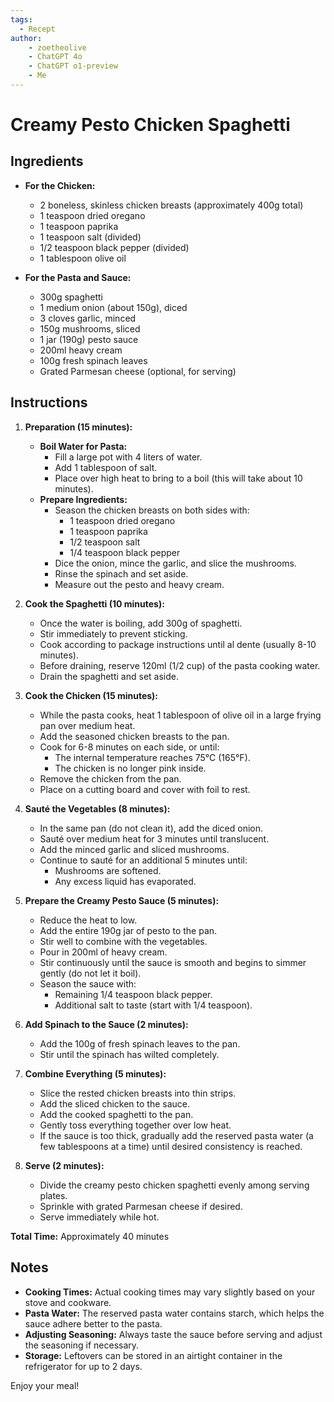 ```yaml
---
tags:
  - Recept
author:
    - zoetheolive
    - ChatGPT 4o
    - ChatGPT o1-preview
    - Me
---
```


# Creamy Pesto Chicken Spaghetti

## Ingredients

- **For the Chicken:**
  - 2 boneless, skinless chicken breasts (approximately 400g total)
  - 1 teaspoon dried oregano
  - 1 teaspoon paprika
  - 1 teaspoon salt (divided)
  - 1/2 teaspoon black pepper (divided)
  - 1 tablespoon olive oil

- **For the Pasta and Sauce:**
  - 300g spaghetti
  - 1 medium onion (about 150g), diced
  - 3 cloves garlic, minced
  - 150g mushrooms, sliced
  - 1 jar (190g) pesto sauce
  - 200ml heavy cream
  - 100g fresh spinach leaves
  - Grated Parmesan cheese (optional, for serving)

## Instructions

1. **Preparation (15 minutes):**
   - **Boil Water for Pasta:**
     - Fill a large pot with 4 liters of water.
     - Add 1 tablespoon of salt.
     - Place over high heat to bring to a boil (this will take about 10 minutes).
   - **Prepare Ingredients:**
     - Season the chicken breasts on both sides with:
       - 1 teaspoon dried oregano
       - 1 teaspoon paprika
       - 1/2 teaspoon salt
       - 1/4 teaspoon black pepper
     - Dice the onion, mince the garlic, and slice the mushrooms.
     - Rinse the spinach and set aside.
     - Measure out the pesto and heavy cream.

2. **Cook the Spaghetti (10 minutes):**
   - Once the water is boiling, add 300g of spaghetti.
   - Stir immediately to prevent sticking.
   - Cook according to package instructions until al dente (usually 8-10 minutes).
   - Before draining, reserve 120ml (1/2 cup) of the pasta cooking water.
   - Drain the spaghetti and set aside.

3. **Cook the Chicken (15 minutes):**
   - While the pasta cooks, heat 1 tablespoon of olive oil in a large frying pan over medium heat.
   - Add the seasoned chicken breasts to the pan.
   - Cook for 6-8 minutes on each side, or until:
     - The internal temperature reaches 75°C (165°F).
     - The chicken is no longer pink inside.
   - Remove the chicken from the pan.
   - Place on a cutting board and cover with foil to rest.

4. **Sauté the Vegetables (8 minutes):**
   - In the same pan (do not clean it), add the diced onion.
   - Sauté over medium heat for 3 minutes until translucent.
   - Add the minced garlic and sliced mushrooms.
   - Continue to sauté for an additional 5 minutes until:
     - Mushrooms are softened.
     - Any excess liquid has evaporated.

5. **Prepare the Creamy Pesto Sauce (5 minutes):**
   - Reduce the heat to low.
   - Add the entire 190g jar of pesto to the pan.
   - Stir well to combine with the vegetables.
   - Pour in 200ml of heavy cream.
   - Stir continuously until the sauce is smooth and begins to simmer gently (do not let it boil).
   - Season the sauce with:
     - Remaining 1/4 teaspoon black pepper.
     - Additional salt to taste (start with 1/4 teaspoon).

6. **Add Spinach to the Sauce (2 minutes):**
   - Add the 100g of fresh spinach leaves to the pan.
   - Stir until the spinach has wilted completely.

7. **Combine Everything (5 minutes):**
   - Slice the rested chicken breasts into thin strips.
   - Add the sliced chicken to the sauce.
   - Add the cooked spaghetti to the pan.
   - Gently toss everything together over low heat.
   - If the sauce is too thick, gradually add the reserved pasta water (a few tablespoons at a time) until desired consistency is reached.

8. **Serve (2 minutes):**
   - Divide the creamy pesto chicken spaghetti evenly among serving plates.
   - Sprinkle with grated Parmesan cheese if desired.
   - Serve immediately while hot.

**Total Time:** Approximately 40 minutes

## Notes

- **Cooking Times:** Actual cooking times may vary slightly based on your stove and cookware.
- **Pasta Water:** The reserved pasta water contains starch, which helps the sauce adhere better to the pasta.
- **Adjusting Seasoning:** Always taste the sauce before serving and adjust the seasoning if necessary.
- **Storage:** Leftovers can be stored in an airtight container in the refrigerator for up to 2 days.

Enjoy your meal!
